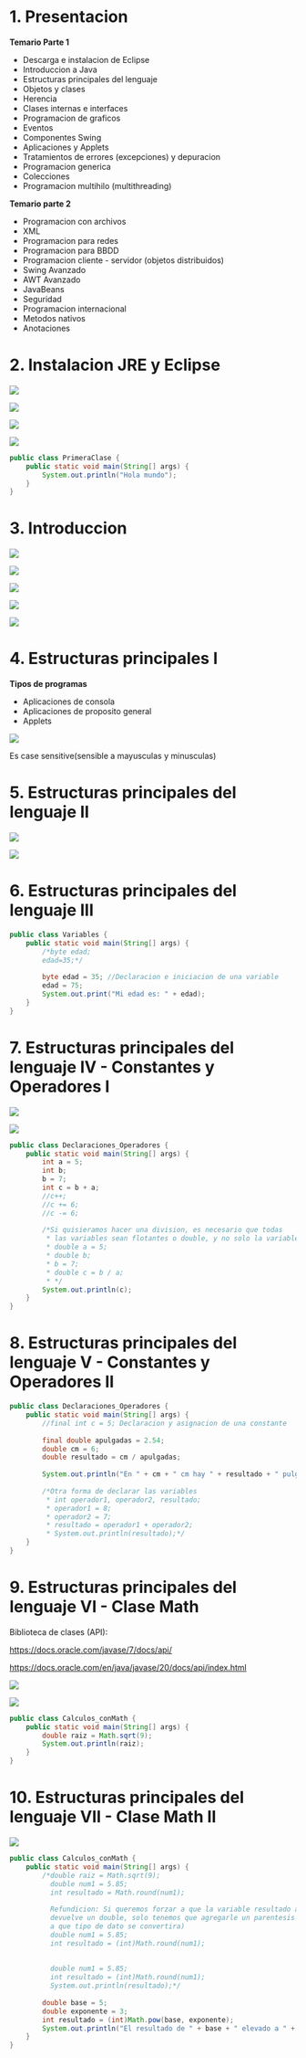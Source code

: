 # 1. Presentacion

**Temario Parte 1**
- Descarga e instalacion de Eclipse
- Introduccion a Java
- Estructuras principales del lenguaje
- Objetos y clases
- Herencia
- Clases internas e interfaces
- Programacion de graficos
- Eventos
- Componentes Swing
- Aplicaciones y Applets
- Tratamientos de errores (excepciones) y depuracion
- Programacion generica
- Colecciones
- Programacion multihilo (multithreading)

**Temario parte 2**
- Programacion con archivos
- XML
- Programacion para redes
- Programacion para BBDD
- Programacion cliente - servidor (objetos distribuidos)
- Swing Avanzado
- AWT Avanzado
- JavaBeans
- Seguridad
- Programacion internacional
- Metodos nativos
- Anotaciones

# 2. Instalacion JRE y Eclipse

![](imagenes/1.PNG)

![](imagenes/2.PNG)

![](imagenes/3.PNG)

![](imagenes/4.PNG)

```java
public class PrimeraClase {
	public static void main(String[] args) {
		System.out.println("Hola mundo");
	}
}
```

# 3. Introduccion 

![](imagenes/5.PNG)

![](imagenes/6.PNG)

![](imagenes/7.PNG)

![](imagenes/8.PNG)

![](imagenes/9.PNG)

# 4. Estructuras principales I

**Tipos de programas**
- Aplicaciones de consola
- Aplicaciones de proposito general
- Applets

![](imagenes/10.PNG)

Es case sensitive(sensible a mayusculas y minusculas)

# 5. Estructuras principales del lenguaje II

![](imagenes/11.PNG)

![](imagenes/12.PNG)

# 6. Estructuras principales del lenguaje III

```java
public class Variables {
	public static void main(String[] args) {
		/*byte edad;
		edad=35;*/
		
		byte edad = 35; //Declaracion e iniciacion de una variable
		edad = 75;
		System.out.print("Mi edad es: " + edad);
	}
}
```

# 7. Estructuras principales del lenguaje IV - Constantes y Operadores I

![](imagenes/13.PNG)

![](imagenes/14.PNG)

```java
public class Declaraciones_Operadores {
	public static void main(String[] args) {
		int a = 5;
		int b;
		b = 7;
		int c = b + a;
		//c++;
		//c += 6;
		//c -= 6;
		
		/*Si quisieramos hacer una division, es necesario que todas
		 * las variables sean flotantes o double, y no solo la variable de resultado
		 * double a = 5;
		 * double b;
		 * b = 7;
		 * double c = b / a;
		 * */
		System.out.println(c);
	}
}
```

# 8. Estructuras principales del lenguaje V - Constantes y Operadores II

```java
public class Declaraciones_Operadores {
	public static void main(String[] args) {
		//final int c = 5; Declaracion y asignacion de una constante
		
		final double apulgadas = 2.54;
		double cm = 6;
		double resultado = cm / apulgadas;
		
		System.out.println("En " + cm + " cm hay " + resultado + " pulgadas");
		
		/*Otra forma de declarar las variables
		 * int operador1, operador2, resultado;
		 * operador1 = 8;
		 * operador2 = 7;
		 * resultado = operador1 + operador2;
		 * System.out.println(resultado);*/
	}
}
```

# 9. Estructuras principales del lenguaje VI - Clase Math

Biblioteca de clases (API):

 https://docs.oracle.com/javase/7/docs/api/


https://docs.oracle.com/en/java/javase/20/docs/api/index.html

![](imagenes/15.PNG)

![](imagenes/16.PNG)

```java
public class Calculos_conMath {
	public static void main(String[] args) {		
		double raiz = Math.sqrt(9);
		System.out.println(raiz);
	}
}
```

# 10. Estructuras principales del lenguaje VII - Clase Math II

![](imagenes/17.PNG)

```java
public class Calculos_conMath {
	public static void main(String[] args) {		
		/*double raiz = Math.sqrt(9);
		  double num1 = 5.85;
		  int resultado = Math.round(num1);
		
		  Refundicion: Si queremos forzar a que la variable resultado almacene un entero(ya que el metodo round
		  devuelve un double, solo tenemos que agregarle un parentesis indicandole
		  a que tipo de dato se convertira)
		  double num1 = 5.85;
		  int resultado = (int)Math.round(num1);
		  
		
		  double num1 = 5.85;
		  int resultado = (int)Math.round(num1);
		  System.out.println(resultado);*/
		
		double base = 5;
		double exponente = 3;
		int resultado = (int)Math.pow(base, exponente);
		System.out.println("El resultado de " + base + " elevado a " + exponente + " es " + resultado);
	}
}
```